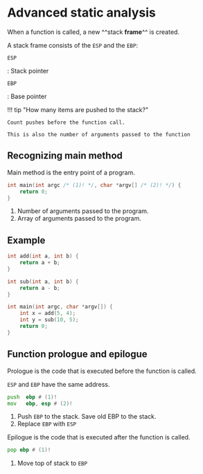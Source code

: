 # Advanced static analysis

When a function is called, a new ^^stack **frame**^^ is created.

A stack frame consists of the `ESP` and the `EBP`:

`ESP`

: Stack pointer

`EBP`

: Base pointer

!!! tip "How many items are pushed to the stack?"

    Count pushes before the function call.

    This is also the number of arguments passed to the function

## Recognizing main method

Main method is the entry point of a program.

```c
int main(int argc /* (1)! */, char *argv[] /* (2)! */) {
    return 0;
}
```

1. Number of arguments passed to the program.
2. Array of arguments passed to the program.

## Example

```c
int add(int a, int b) {
    return a + b;
}

int sub(int a, int b) {
    return a - b;
}

int main(int argc, char *argv[]) {
    int x = add(5, 4);
    int y = sub(10, 5);
    return 0;
}
```

## Function prologue and epilogue

Prologue is the code that is executed before the function is called.

`ESP` and `EBP` have the same address.

```asm
push  ebp # (1)!
mov   ebp, esp # (2)!
```

1. Push `EBP` to the stack. Save old EBP to the stack.
2. Replace `EBP` with `ESP`

Epilogue is the code that is executed after the function is called.

```asm
pop ebp # (1)!
```

1. Move top of stack to `EBP`
